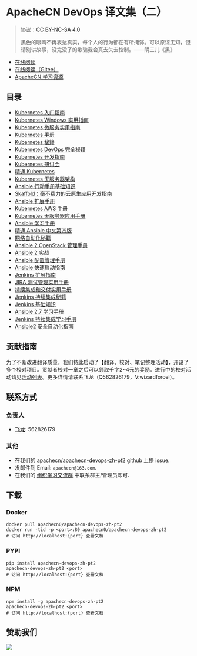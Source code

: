 # ApacheCN DevOps 译文集（二）

> 协议：[CC BY-NC-SA 4.0](http://creativecommons.org/licenses/by-nc-sa/4.0/)
> 
> 黑色的眼睛不再表达真实，每个人的行为都在有所掩饰。可以原谅无知，但请别讲故事，没完没了的欺骗我会真去失去控制。——阴三儿《黑》

* [在线阅读](https://devops2.apachecn.org)
* [在线阅读（Gitee）](https://apachecn.gitee.io/doc-template/)
* [ApacheCN 学习资源](http://docs.apachecn.org/)

## 目录

+   [Kubernetes 入门指南](docs/get-start-k8s/SUMMARY.md)
+   [Kubernetes Windows 实用指南](docs/handson-k8s-win/SUMMARY.md)
+   [Kubernetes 微服务实用指南](docs/handson-microsvc-k8s/SUMMARY.md)
+   [Kubernetes 手册](docs/k8s-book/SUMMARY.md)
+   [Kubernetes 秘籍](docs/k8s-cb/SUMMARY.md)
+   [Kubernetes DevOps 完全秘籍](docs/k8s-comp-devops-cb/SUMMARY.md)
+   [Kubernetes 开发指南](docs/k8s-dev/SUMMARY.md)
+   [Kubernetes 研讨会](docs/k8s-workshop/SUMMARY.md)
+   [精通 Kubernetes](docs/master-k8s/SUMMARY.md)
+   [Kubernetes 无服务器架构](docs/svrless-arch-k8s/SUMMARY.md)
+   [Ansible 行动手册基础知识](docs/andible-playbook-essense/SUMMARY.md)
+   [Skaffold：毫不费力的云原生应用开发指南](docs/effless-cloud-native-app-dev-skaffold/SUMMARY.md)
+   [Ansible 扩展手册](docs/extend-ansible/SUMMARY.md)
+   [Kubernetes AWS 手册](docs/k8s-aws/SUMMARY.md)
+   [Kubernetes 无服务器应用手册](docs/k8s-svrless-app/SUMMARY.md)
+   [Ansible 学习手册](docs/learn-ansible/SUMMARY.md)
+   [精通 Ansible 中文第四版](docs/master-ansible-4e/SUMMARY.md)
+   [网络自动化秘籍](docs/net-auto-cb/SUMMARY.md)
+   [Ansible 2 OpenStack 管理手册](docs/openstack-admin-ansible2/SUMMARY.md)
+   [Ansible 2 实战](docs/prac-ansible2/SUMMARY.md)
+   [Ansible 配置管理手册](docs/ansible-conf-mgt/SUMMARY.md)
+   [Ansible 快速启动指南](docs/ansible-quick-start-guide/SUMMARY.md)
+   [Jenkins 扩展指南](docs/extend-jenkins/SUMMARY.md)
+   [JIRA 测试管理实用手册](docs/handson-test-mgt-jira/SUMMARY.md)
+   [持续集成和交付实用手册](docs/handson-ci-cd/SUMMARY.md)
+   [Jenkins 持续集成秘籍](docs/jenkins-ci-cb/SUMMARY.md)
+   [Jenkins 基础知识](docs/jenkins-essense/SUMMARY.md)
+   [Ansible 2.7 学习手册](docs/learn-ansible-27/SUMMARY.md)
+   [Jenkins 持续集成学习手册](docs/learn-ci-jenkins/SUMMARY.md)
+   [Ansible2 安全自动化指南](docs/sec-auto-ansible2/SUMMARY.md)

## 贡献指南

为了不断改进翻译质量，我们特此启动了【翻译、校对、笔记整理活动】，开设了多个校对项目。贡献者校对一章之后可以领取千字2\~4元的奖励。进行中的校对活动请见[活动列表](https://home.apachecn.org/#/docs/activity/docs-activity)。更多详情请联系飞龙（Q562826179，V:wizardforcel）。

## 联系方式

### 负责人

* [飞龙](https://github.com/wizardforcel): 562826179

### 其他

*   在我们的 [apachecn/apachecn-devops-zh-pt2](https://github.com/apachecn/apachecn-devops-zh-pt2) github 上提 issue.
*   发邮件到 Email: `apachecn@163.com`.
*   在我们的 [组织学习交流群](https://www.apachecn.org/#/docs/join) 中联系群主/管理员即可.

## 下载

### Docker

```
docker pull apachecn0/apachecn-devops-zh-pt2
docker run -tid -p <port>:80 apachecn0/apachecn-devops-zh-pt2
# 访问 http://localhost:{port} 查看文档
```

### PYPI

```
pip install apachecn-devops-zh-pt2
apachecn-devops-zh-pt2 <port>
# 访问 http://localhost:{port} 查看文档
```

### NPM

```
npm install -g apachecn-devops-zh-pt2
apachecn-devops-zh-pt2 <port>
# 访问 http://localhost:{port} 查看文档
```

## 赞助我们

![](http://data.apachecn.org/img/about/donate.jpg)
